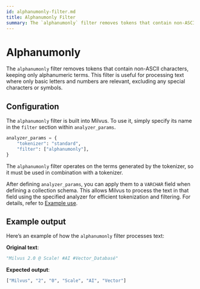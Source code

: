 ```yaml
---
id: alphanumonly-filter.md
title: Alphanumonly​ Filter
summary: The `alphanumonly` filter removes tokens that contain non-ASCII characters, keeping only alphanumeric terms. This filter is useful for processing text where only basic letters and numbers are relevant, excluding any special characters or symbols.
---
```


# Alphanumonly​

The `alphanumonly` filter removes tokens that contain non-ASCII characters, keeping only alphanumeric terms. This filter is useful for processing text where only basic letters and numbers are relevant, excluding any special characters or symbols.​

## Configuration​

The `alphanumonly` filter is built into Milvus. To use it, simply specify its name in the `filter` section within `analyzer_params`.​

```python
analyzer_params = {​
    "tokenizer": "standard",​
    "filter": ["alphanumonly"],​
}​
```

The `alphanumonly` filter operates on the terms generated by the tokenizer, so it must be used in combination with a tokenizer.

After defining `analyzer_params`, you can apply them to a `VARCHAR` field when defining a collection schema. This allows Milvus to process the text in that field using the specified analyzer for efficient tokenization and filtering. For details, refer to [Example use](analyzer-overview.md#Example-use).​

## Example output​

Here’s an example of how the `alphanumonly` filter processes text:​

**Original text**:​

```python
"Milvus 2.0 @ Scale! #AI #Vector_Databasé"​
```

**Expected output**:​

```python
["Milvus", "2", "0", "Scale", "AI", "Vector"]​
```